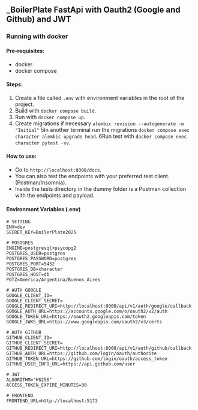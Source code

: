 ## _BoilerPlate FastApi with Oauth2 (Google and Github) and JWT

### Running with docker

#### Pre-requisites:
- docker
- docker compose

#### Steps:
1. Create a file called `.env` with environment variables in the root of the project.
2. Build with `docker compose build`.
3. Run with `docker compose up`.
4. Create migrations if necessary `alembic revision --autogenerate -m "Initial"`
5In another terminal run the migrations `docker compose exec character alembic upgrade head`.
6Run test with `docker compose exec character pytest -vv`.

#### How to use:
- Go to `http://localhost:8000/docs`.
- You can also test the endpoints with your preferred rest client. (Postman/Insomnia).
- Inside the tests directory in the dummy folder is a Postman collection with the endpoints and payload.

#### Environment Variables (.env)
```
# SETTING
ENV=dev
SECRET_KEY=BoilerPlate2025

# POSTGRES
ENGINE=postgresql+psycopg2
POSTGRES_USER=postgres
POSTGRES_PASSWORD=postgres
POSTGRES_PORT=5432
POSTGRES_DB=character
POSTGRES_HOST=db
PGTZ=America/Argentina/Buenos_Aires

# AUTH GOOGLE
GOOGLE_CLIENT_ID=
GOOGLE_CLIENT_SECRET=
GOOGLE_REDIRECT_URI=http://localhost:8000/api/v1/auth/google/callback
GOOGLE_AUTH_URL=https://accounts.google.com/o/oauth2/v2/auth
GOOGLE_TOKEN_URL=https://oauth2.googleapis.com/token
GOOGLE_JWKS_URL=https://www.googleapis.com/oauth2/v3/certs

# AUTH GITHUB
GITHUB_CLIENT_ID=
GITHUB_CLIENT_SECRET=
GITHUB_REDIRECT_URI=http://localhost:8000/api/v1/auth/github/callback
GITHUB_AUTH_URL=https://github.com/login/oauth/authorize
GITHUB_TOKEN_URL=https://github.com/login/oauth/access_token
GITHUB_USER_INFO_URL=https://api.github.com/user

# JWT
ALGORITHM="HS256"
ACCESS_TOKEN_EXPIRE_MINUTES=30

# FRONTEND
FRONTEND_URL=http://localhost:5173
```

